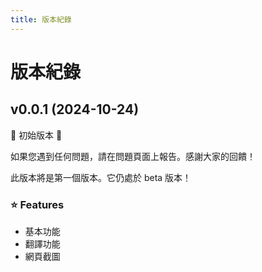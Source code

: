 ```yaml
---
title: 版本紀錄
---
```


# 版本紀錄

## v0.0.1 (2024-10-24)

🎉 初始版本 🎉

如果您遇到任何問題，請在問題頁面上報告。感謝大家的回饋！

此版本將是第一個版本。它仍處於 beta 版本！

### ⭐️ Features
  - 基本功能
  - 翻譯功能
  - 網頁截圖
